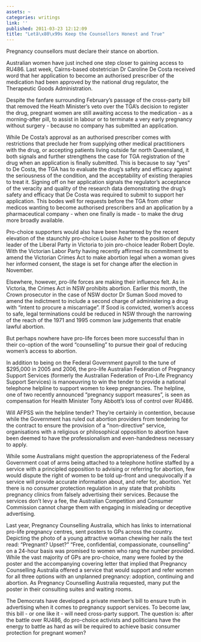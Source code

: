 ```yaml
---
assets: ~
categories: writings
link: ''
published: 2011-03-23 12:12:09
title: "Letâ\x80\x99s Keep the Counsellors Honest and True"
---
```

Pregnancy counsellors must declare their stance on abortion.

Australian women have just inched one step closer to gaining access to
RU486. Last week, Cairns-based obstetrician Dr Caroline De Costa
received word that her application to become an authorised prescriber of
the medication had been approved by the national drug regulator, the
Therapeutic Goods Administration.

Despite the fanfare surrounding February’s passage of the cross-party
bill that removed the Heath Minister’s veto over the TGA’s decision to
register the drug, pregnant women are still awaiting access to the
medication - as a morning-after pill, to assist in labour or to
terminate a very early pregnancy without surgery - because no company
has submitted an application.

While De Costa’s approval as an authorised prescriber comes with
restrictions that preclude her from supplying other medical
practitioners with the drug, or accepting patients living outside far
north Queensland, it both signals and further strengthens the case for
TGA registration of the drug when an application is finally submitted.
This is because to say “yes” to De Costa, the TGA has to evaluate the
drug’s safety and efficacy against the seriousness of the condition, and
the acceptability of existing therapies to treat it. Signing off on her
application signals the regulator’s acceptance of the veracity and
quality of the research data demonstrating the drug’s safety and
efficacy that De Costa was required to submit to support her
application. This bodes well for requests before the TGA from other
medicos wanting to become authorised prescribers and an application by a
pharmaceutical company - when one finally is made - to make the drug
more broadly available.

Pro-choice supporters would also have been heartened by the recent
elevation of the staunchly pro-choice Louise Asher to the position of
deputy leader of the Liberal Party in Victoria to join pro-choice leader
Robert Doyle. With the Victorian Labor Party having recently affirmed
its commitment to amend the Victorian Crimes Act to make abortion legal
when a woman gives her informed consent, the stage is set for change
after the election in November.

Elsewhere, however, pro-life forces are making their influence felt. As
in Victoria, the Crimes Act in NSW prohibits abortion. Earlier this
month, the Crown prosecutor in the case of NSW doctor Dr Suman Sood
moved to amend the indictment to include a second charge of
administering a drug with “intent to procure a miscarriage”. If Sood is
convicted, women’s access to safe, legal terminations could be reduced
in NSW through the narrowing of the reach of the 1971 and 1995 common
law judgements that enable lawful abortion.

But perhaps nowhere have pro-life forces been more successful than in
their co-option of the word “counselling” to pursue their goal of
reducing women’s access to abortion.

In addition to being on the Federal Government payroll to the tune of
$295,000 in 2005 and 2006, the pro-life Australian Federation of
Pregnancy Support Services (formerly the Australian Federation of
Pro-Life Pregnancy Support Services) is manoeuvring to win the tender to
provide a national telephone helpline to support women to keep
pregnancies. The helpline, one of two recently announced “pregnancy
support measures”, is seen as compensation for Health Minister Tony
Abbott’s loss of control over RU486.

Will AFPSS win the helpline tender? They’re certainly in contention,
because while the Government has ruled out abortion providers from
tendering for the contract to ensure the provision of a “non-directive”
service, organisations with a religious or philosophical opposition to
abortion have been deemed to have the professionalism and
even-handedness necessary to apply.

While some Australians might question the appropriateness of the Federal
Government coat of arms being attached to a telephone hotline staffed by
a service with a principled opposition to advising or referring for
abortion, few would dispute the right of women to be told up-front and
unequivocally if a service will provide accurate information about, and
refer for, abortion. Yet there is no consumer protection regulation in
any state that prohibits pregnancy clinics from falsely advertising
their services. Because the services don’t levy a fee, the Australian
Competition and Consumer Commission cannot charge them with engaging in
misleading or deceptive advertising.

Last year, Pregnancy Counselling Australia, which has links to
international pro-life pregnancy centres, sent posters to GPs across the
country. Depicting the photo of a young attractive woman chewing her
nails the text read: “Pregnant? Upset?” “Free, confidential,
compassionate, counselling” on a 24-hour basis was promised to women who
rang the number provided. While the vast majority of GPs are pro-choice,
many were fooled by the poster and the accompanying covering letter that
implied that Pregnancy Counselling Australia offered a service that
would support and refer women for all three options with an unplanned
pregnancy: adoption, continuing and abortion. As Pregnancy Counselling
Australia requested, many put the poster in their consulting suites and
waiting rooms.

The Democrats have developed a private member’s bill to ensure truth in
advertising when it comes to pregnancy support services. To become law,
this bill - or one like it - will need cross-party support. The question
is: after the battle over RU486, do pro-choice activists and politicians
have the energy to battle as hard as will be required to achieve basic
consumer protection for pregnant women?